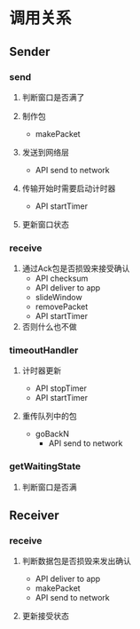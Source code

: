 # 调用关系

## Sender

### send

1. 判断窗口是否满了

2. 制作包
    - makePacket

3. 发送到网络层
    - API send to network

4. 传输开始时需要启动计时器
    - API startTimer

5. 更新窗口状态


### receive
1. 通过Ack包是否损毁来接受确认
    - API checksum
    - API deliver to app
    - slideWindow
    - removePacket
    - API startTimer
2. 否则什么也不做

### timeoutHandler
1. 计时器更新
    - API stopTimer
    - API startTimer

2. 重传队列中的包
    - goBackN
        - API send to network

### getWaitingState
1. 判断窗口是否满

## Receiver

### receive
1. 判断数据包是否损毁来发出确认
    - API deliver to app
    - makePacket
    - API send to network

2. 更新接受状态